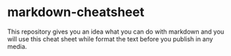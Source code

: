 # markdown-cheatsheet
This repository gives you an idea what you can do with markdown and you will use this cheat sheet while format the text before you publish in any media.
